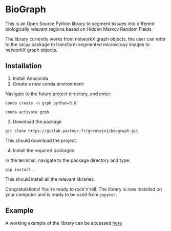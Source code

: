 # BioGraph

This is an Open Source Python library to segment tissues into different biologically relevant regions based on Hidden Markov Random Fields.

The library currently works from networkX graph objects, the user can refer to the `SACpy` package to transform segmented microscopy images to networkX graph objects.

## Installation

1. Install Anaconda
2. Create a new conda environment:

Navigate to the future project directory, and enter:

`conda create -n grph python=3.8`

`conda activate grph`

3. Download the package

`git clone https://gitlab.pasteur.fr/gronteix1/biograph.git`

This should download the project.

4. Install the required packages

In the terminal, navigate to the package directory and type:

`pip install .`

This should install all the relevant libraries.

Congratulations! You're ready to rock'n'roll. The library is now installed on your computer and is ready to be used from `jupyter`. 

## Example

A working example of the library can be accessed [here](Examples/test_hmrf_single_cell.ipynb)
